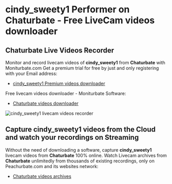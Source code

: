 # cindy_sweety1 Performer on Chaturbate - Free LiveCam videos downloader

## Chaturbate Live Videos Recorder

Monitor and record livecam videos of **cindy_sweety1** from **Chaturbate** with Moniturbate.com
Get a premium trial for free by just and only registering with your Email address:
* [cindy_sweety1 Premium videos downloader](https://moniturbate.com/request-demo-licence-key.html)

Free livecam videos downloader - Moniturbate Software:
* [Chaturbate videos downloader](https://moniturbate.com/moniturbate-download-software.html)

![cindy_sweety1 livecam videos recorder](https://peachurnet.com/templates/moniturbate-software.png)


## Capture cindy_sweety1 videos from the Cloud and watch your recordings on Streaming

Without the need of downloading a software, capture **cindy_sweety1** livecam videos from **Chaturbate** 100% online.
Watch Livecam archives from **Chaturbate** unlimitedly from thousands of existing recordings, only on Peachurbate.com and its websites network:
* [Chaturbate videos archives](https://peachurnet.com/)